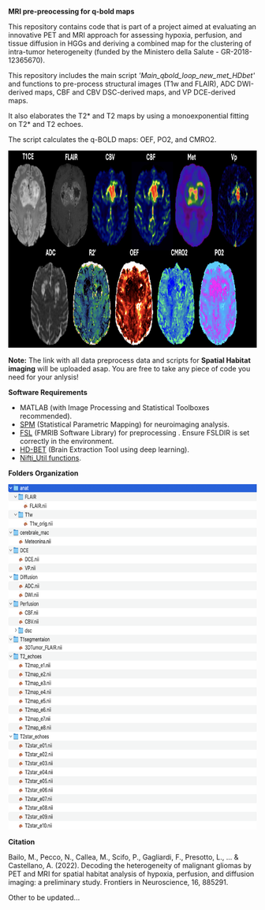 **MRI pre-preocessing for q-bold maps**

This repository contains code that is part of a project aimed at evaluating an innovative PET and MRI approach for assessing hypoxia, perfusion, and tissue diffusion in HGGs and deriving a combined map for the clustering of intra-tumor heterogeneity (funded by the Ministero della Salute - GR-2018-12365670).

This repository includes the main script _'Main_qbold_loop_new_met_HDbet'_ and functions to pre-process structural images (T1w and FLAIR), ADC DWI-derived maps, CBF and CBV DSC-derived maps, and VP DCE-derived maps.

It also elaborates the T2* and T2 maps by using a monoexponential fitting on T2* and T2 echoes.

The script calculates the q-BOLD maps: OEF, PO2, and CMRO2.

<p align="center">
<img src="https://github.com/NicoloPecco/MRI-Pre-processing-for-Q-bold-maps/blob/main/Figures/Panel.png" width="980" height="400">
</p>

**Note:**
The link with all data preprocess data and scripts for **Spatial Habitat imaging** will be uploaded asap.
You are free to take any piece of code you need for your anlysis!

**Software Requirements**

- MATLAB (with Image Processing and Statistical Toolboxes recommended).
- [SPM](https://www.fil.ion.ucl.ac.uk/spm/) (Statistical Parametric Mapping) for neuroimaging analysis.
- [FSL](https://fsl.fmrib.ox.ac.uk/fsl/docs/#/) (FMRIB Software Library) for preprocessing .
Ensure FSLDIR is set correctly in the environment.
- [HD-BET](https://github.com/MIC-DKFZ/HD-BET) (Brain Extraction Tool using deep learning).
- [Nifti_Util functions](https://www.mathworks.com/matlabcentral/fileexchange/8797-tools-for-nifti-and-analyze-image).

**Folders Organization**

<p align="left">
<img src="https://github.com/NicoloPecco/MRI-Pre-processing-for-Q-bold-maps/blob/main/Figures/Folders_organization.png" width="580" height="700">
</p>

**Citation**

Bailo, M., Pecco, N., Callea, M., Scifo, P., Gagliardi, F., Presotto, L., ... & Castellano, A. (2022). Decoding the heterogeneity of malignant gliomas by PET and MRI for spatial habitat analysis of hypoxia, perfusion, and diffusion imaging: a preliminary study. Frontiers in Neuroscience, 16, 885291.

Other to be updated...
